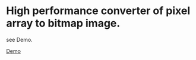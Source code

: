 # High performance converter of pixel array to bitmap image.
see Demo.

[Demo](http://amrocs.github.io/pixelToBitmap/index.html "Demo")  
